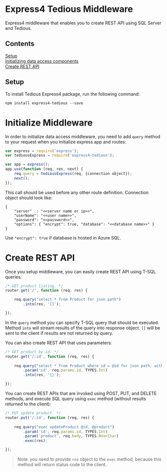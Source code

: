 # Express4 Tedious Middleware 

Express4 middleware that enables you to create REST API using SQL Server and Tedious.

## Contents

[Setup](#setup)<br/>
[Initializing data access components](#init)<br/>
[Create REST API](#rest-api)<br/>

<a name="setup"></a>

## Setup

To install Tedious Express4 package, run the following command: 
```
npm install express4-tedious --save 
```

<a name="init"></a>

# Initialize Middleware

In order to initialize data access middleware, you need to add `query` method to your
request when you initialize express app and routes:

```javascript
var express = require('express');
var tediousExpress = require('express4-tedious');

var app = express();
app.use(function (req, res, next) {
    req.query = tediousExpress(req, {connection object});
    next();
});
```
This call should be used before any other route definition. Connection object
should look like: 
```
{
	"server"  : "<<server name or ip>>",
	"userName": "<<user name>>",
	"password": "<<password>>",
	"options": { "encrypt": true, "database": "<<database name>>" }
}
```
Use `"encrypt": true` if database is hosted in Azure SQL.

<a name="rest-api"></a>

# Create REST API

Once you setup middleware, you can easily create REST API using T-SQL queries:

```javascript
/* GET product listing. */
router.get('/', function (req, res) {

    req.query("select * from Product for json path")
        .into(res, '[]');

});
```
In the `query` method you can specify T-SQL query that should be executed. Method
`into` will stream results of the query into response object. `[]` will be sent to
the client if results are not returned by query.

You can also create REST API that uses parameters:

```javascript
/* GET product by id. */
router.get('/:id', function (req, res) {
    
    req.query("select * from Product where id = @id for json path, without_array_wrapper")
        .param('id', req.params.id, TYPES.Int)
        .into(res, '{}');

});
```

You can create REST APIs that are invoked using POST, PUT, and DELETE methods, and execute
SQL query using `exec` method (without results returned to the client):

```javascript
/* PUT update product. */
router.put('/:id', function (req, res) {
    
    req.query("exec updateProduct @id, @product")
        .param('id', req.params.id, TYPES.Int)
        .param('product', req.body, TYPES.NVarChar)
        .exec(res);

});
```

> Note: you need to provide `res` object to the `exec` method, because this method
> will return status code to the client.